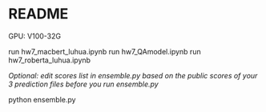 # README

GPU: V100-32G

run hw7_macbert_luhua.ipynb
run hw7_QAmodel.ipynb
run hw7_roberta_luhua.ipynb

*Optional: edit scores list in ensemble.py based on the public scores of your 3 prediction files before you run ensemble.py*

python ensemble.py 